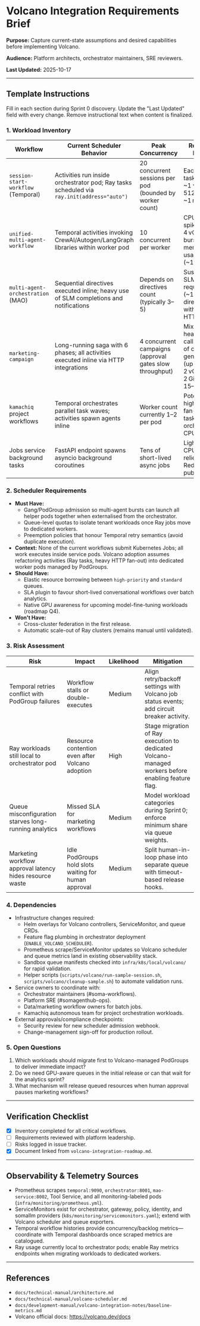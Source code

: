 # Volcano Integration Requirements Brief

**Purpose:** Capture current-state assumptions and desired capabilities before implementing Volcano.

**Audience:** Platform architects, orchestrator maintainers, SRE reviewers.

**Last Updated:** 2025-10-17

---

## Template Instructions

Fill in each section during Sprint 0 discovery. Update the "Last Updated" field with every change. Remove instructional text when content is finalized.

### 1. Workload Inventory

| Workflow | Current Scheduler Behavior | Peak Concurrency | Resource Profile | SLA/SLO |
|----------|---------------------------|------------------|------------------|---------|
| `session-start-workflow` (Temporal) | Activities run inside orchestrator pod; Ray tasks scheduled via `ray.init(address="auto")` | 20 concurrent sessions per pod (bounded by worker count) | Each Ray task holds ~1 vCPU / 512 MiB for ~1 min | Session completion p95 < 2 min |
| `unified-multi-agent-workflow` | Temporal activities invoking CrewAI/Autogen/LangGraph libraries within worker pod | 10 concurrent per worker | CPU-bound spikes (3–4 vCPU) with bursty memory usage (~1 GiB) | Response p95 < 5 min |
| `multi-agent-orchestration` (MAO) | Sequential directives executed inline; heavy use of SLM completions and notifications | Depends on directives count (typically 3–5) | Sustained SLM requests (~1 CPU per directive) with external HTTP calls | Must complete orchestrations in <10 min |
| `marketing-campaign` | Long-running saga with 6 phases; all activities executed inline via HTTP integrations | 4 concurrent campaigns (approval gates slow throughput) | Mix of I/O heavy HTTP calls + bursts of content generation (up to 2 vCPU, 2 GiB) over 15–25 min | Completion within business day; approval gating manual |
| `kamachiq` project workflows | Temporal orchestrates parallel task waves; activities spawn agents inline | Worker count currently 1–2 per pod | Potentially high parallel fan-out; tasks share orchestrator CPU/memory | Pilot SLA TBD |
| Jobs service background tasks | FastAPI endpoint spawns asyncio background coroutines | Tens of short-lived async jobs | Lightweight CPU usage, relies on Redis pub/sub | Best-effort |

### 2. Scheduler Requirements

- **Must Have:**
	- Gang/PodGroup admission so multi-agent bursts can launch all helper pods together when externalised from the orchestrator.
	- Queue-level quotas to isolate tenant workloads once Ray jobs move to dedicated workers.
	- Preemption policies that honour Temporal retry semantics (avoid duplicate execution).
- **Context:** None of the current workflows submit Kubernetes Jobs; all work executes inside service pods. Volcano adoption assumes refactoring activities (Ray tasks, heavy HTTP fan-out) into dedicated worker pods managed by PodGroups.
- **Should Have:**
	- Elastic resource borrowing between `high-priority` and `standard` queues.
	- SLA plugin to favour short-lived conversational workflows over batch analytics.
	- Native GPU awareness for upcoming model-fine-tuning workloads (roadmap Q4).
- **Won't Have:**
	- Cross-cluster federation in the first release.
	- Automatic scale-out of Ray clusters (remains manual until validated).

### 3. Risk Assessment

| Risk | Impact | Likelihood | Mitigation |
|------|--------|------------|------------|
| Temporal retries conflict with PodGroup failures | Workflow stalls or double-executes | Medium | Align retry/backoff settings with Volcano job status events; add circuit breaker activity. |
| Ray workloads still local to orchestrator pod | Resource contention even after Volcano adoption | High | Stage migration of Ray execution to dedicated Volcano-managed workers before enabling feature flag. |
| Queue misconfiguration starves long-running analytics | Missed SLA for marketing workflows | Medium | Model workload categories during Sprint 0; enforce minimum share via queue weights. |
| Marketing workflow approval latency hides resource waste | Idle PodGroups hold slots waiting for human approval | Medium | Split human-in-loop phase into separate queue with timeout-based release hooks. |

### 4. Dependencies

- Infrastructure changes required:
	- Helm overlays for Volcano controllers, ServiceMonitor, and queue CRDs.
	- Feature flag plumbing in orchestrator deployment (`ENABLE_VOLCANO_SCHEDULER`).
	- Prometheus scrape/ServiceMonitor updates so Volcano scheduler and queue metrics land in existing observability stack.
	- Sandbox queue manifests checked into `infra/k8s/local/volcano/` for rapid validation.
	- Helper scripts (`scripts/volcano/run-sample-session.sh`, `scripts/volcano/cleanup-sample.sh`) to automate validation runs.
- Service owners to coordinate with:
	- Orchestrator maintainers (#soma-workflows).
	- Platform SRE (#somagenthub-ops).
	- Data/marketing workflow owners for batch jobs.
	- Kamachiq autonomous team for project orchestration workloads.
- External approvals/compliance checkpoints:
	- Security review for new scheduler admission webhook.
	- Change-management sign-off for production rollout.

### 5. Open Questions

1. Which workloads should migrate first to Volcano-managed PodGroups to deliver immediate impact?
2. Do we need GPU-aware queues in the initial release or can that wait for the analytics sprint?
3. What mechanism will release queued resources when human approval pauses marketing workflows?

---

## Verification Checklist

- [x] Inventory completed for all critical workflows.
- [ ] Requirements reviewed with platform leadership.
- [ ] Risks logged in issue tracker.
- [x] Document linked from `volcano-integration-roadmap.md`.

---

## Observability & Telemetry Sources

- Prometheus scrapes `temporal:9090`, `orchestrator:8001`, `mao-service:8002`, Tool Service, and all monitoring-labeled pods (`infra/monitoring/prometheus.yml`).
- ServiceMonitors exist for orchestrator, gateway, policy, identity, and somallm providers (`k8s/monitoring/servicemonitors.yaml`); extend with Volcano scheduler and queue exporters.
- Temporal workflow histories provide concurrency/backlog metrics—coordinate with Temporal dashboards once scraped metrics are catalogued.
- Ray usage currently local to orchestrator pods; enable Ray metrics endpoints when migrating workloads to dedicated workers.

---

## References

- `docs/technical-manual/architecture.md`
- `docs/technical-manual/volcano-scheduler.md`
- `docs/development-manual/volcano-integration-notes/baseline-metrics.md`
- Volcano official docs: https://volcano.dev/docs
